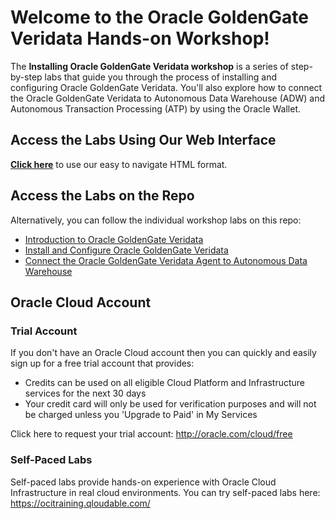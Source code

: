 # Welcome to the Oracle GoldenGate Veridata Hands-on Workshop!

The **Installing Oracle GoldenGate Veridata workshop** is a series of step-by-step labs that guide you through the process of installing and configuring Oracle GoldenGate Veridata. You'll also explore how to connect the Oracle GoldenGate Veridata to Autonomous Data Warehouse (ADW) and Autonomous Transaction Processing (ATP) by using the Oracle Wallet.

## Access the Labs Using Our Web Interface

**[Click here](https://oracle.github.io/learning-library/data-management-library/goldengate/bds/veridata-install-connections/workshops/freetier)** to use our easy to navigate HTML format.


## Access the Labs on the Repo

Alternatively, you can follow the individual workshop labs on this repo:

- [Introduction to Oracle GoldenGate Veridata](../workshops/freetier/intro.md)
- [Install and Configure Oracle GoldenGate Veridata ](../ggv-install-veridata/ggv-install-veridata.md)
- [ Connect the Oracle GoldenGate Veridata Agent to Autonomous Data Warehouse](../ggv-adw-atp/ggv-adw-atp.md)


<!-- Keep this content -->
## Oracle Cloud Account

### Trial Account
If you don't have an Oracle Cloud account then you can quickly and easily sign up for a free trial account that provides:
- Credits can be used on all eligible Cloud Platform and Infrastructure services for the next 30 days
- Your credit card will only be used for verification purposes and will not be charged unless you 'Upgrade to Paid' in My Services

Click here to request your trial account: http://oracle.com/cloud/free

### Self-Paced Labs
Self-paced labs provide hands-on experience with Oracle Cloud Infrastructure in real cloud environments. You can try self-paced labs here: https://ocitraining.qloudable.com/
